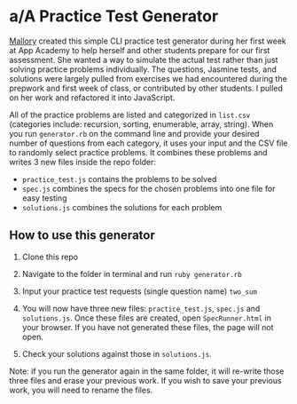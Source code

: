 # a/A Practice Test Generator

[Mallory](https://github.com/mallorybulkley/) created this simple CLI practice test generator during her first week at App Academy to help herself and other students prepare for our first assessment. She wanted a way to simulate the actual test rather than just solving practice problems individually. The questions, Jasmine tests, and solutions were largely pulled from exercises we had encountered during the prepwork and first week of class, or contributed by other students. I pulled on her work and refactored it into JavaScript.


All of the practice problems are listed and categorized in `list.csv` (categories include: recursion, sorting, enumerable, array, string). When you run `generator.rb` on the command line and provide your desired number of questions from each category, it uses your input and the CSV file to randomly select practice problems. It combines these problems and writes 3 new files inside the repo folder:
* `practice_test.js` contains the problems to be solved
* `spec.js` combines the specs for the chosen problems into one file for easy testing
* `solutions.js` combines the solutions for each problem

## How to use this generator

1. Clone this repo

2. Navigate to the folder in terminal and run
`ruby generator.rb`

3. Input your practice test requests (single question name) `two_sum`

4. You will now have three new files: `practice_test.js`, `spec.js` and `solutions.js`. Once these files are created, open `SpecRunner.html` in your browser. If you have not generated these files, the page will not open.

5. Check your solutions against those in `solutions.js`.

Note: if you run the generator again in the same folder, it will re-write those three files and erase your previous work. If you wish to save your previous work, you will need to rename the files.
